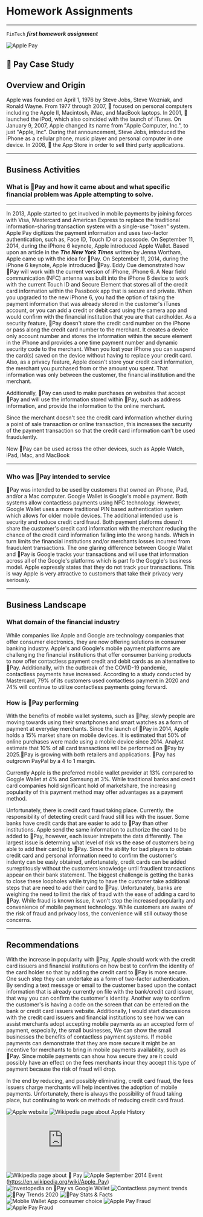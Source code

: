 # Homework Assignments
---
`FinTech`
**_first homework assignment_**
>
![Apple Pay](https://www.apple.com/v/apple-pay/m/images/overview/og__dq5nejr4bg02_image.png?202104271227)

 Pay Case Study
---
## Overview and Origin


Apple was founded on April 1, 1976 by Steve Jobs, Steve Wozniak, and Ronald Wayne. From 1977 through 2007,  focused on personal computers including the Apple II, Macintosh, iMac, and MacBook laptops. In 2001,  launched the iPod, which also coincided with the launch of iTunes. On January 9, 2007, Apple changed its name from "Apple Computer, Inc.", to just "Apple, Inc". During that announcement, Steve Jobs, introduced the iPhone as a cellular phone, music player and personal computer in one device. In 2008,  the App Store in order to sell third party applications. 

---
## Business Activities

### What is Pay and how it came about and what specific financial problem was Apple attempting to solve.

---
In 2013, Apple started to get involved in mobile payments by joining forces with Visa, Mastercard and American Express to replace the traditional information-sharing transaction system with a single-use "token" system. Apple Pay digitizes the payment information and uses two-factor authentication, such as, Face ID, Touch ID or a passcode. On September 11, 2014, during the iPhone 6 keynote, Apple introduced Apple Wallet. 
Based upon an article in the **_The New York Times_** written by Jenna Wortham, Apple came up with the idea for Pay. 
On September 11, 2014, during the iPhone 6 keynote, Apple introduced Pay. Eddy Cue demonstrated how Pay will work with the current version of iPhone, iPhone 6. A Near field communication (NFC) antenna was built into the iPhone 6 device to work with the current Touch ID and Secure Element that stores all of the credit card information within the Passbook app that is secure and private. When you upgraded to the new iPhone 6, you had the option of taking the payment information that was already stored in the customer's iTunes account, or you can add a credit or debit card using the camera app and would confirm with the financial institution that you are that cardholder. As a security feature, Pay doesn't store the credit card number on the iPhone or pass along the credit card number to the merchant. It creates a device only account number and stores the information within the secure element in the iPhone and provides a one time payment number and dynamic security code to the merchant. When you lost your iPhone you can suspend the card(s) saved on the device without having to replace your credit card. Also, as a privacy feature, Apple doesn't store your credit card information, the merchant you purchased from or the amount you spent. That information was only between the customer, the financial institution and the merchant.

Additionally, Pay can used to make purchases on websites that accept Pay and will use the information stored within Pay, such as address information, and provide the information to the online merchant.

Since the merchant doesn't see the credit card information whether during a point of sale transaction or online transaction, this increases the security of the payment transaction so that the credit card information can't be used fraudulently.

Now Pay can be used across the other devices, such as Apple Watch, iPad, iMac, and MacBook

---
### Who was Pay intended to service


Pay was intended to be used by customers that owned an iPhone, iPad, and/or a Mac computer.
Google Wallet is Google's mobile payment. Both systems allow contactless payments using NFC technology.
However, Google Wallet uses a more traditional PIN based authentication system which allows for older mobile devices. 
The additional intended use is security and reduce credit card fraud. Both payment platforms doesn't share the customer's credit card information with the merchant reducing the chance of the credit card information falling into the wrong hands. Which in turn limits the financial institutions and/or merchants losses incurred from fraudulent transactions.
The one glaring difference between Google Wallet and Pay is Google tracks your transactions and will use that information across all of the Google's platforms which is part fo the Goggle's business model. Apple expressly states that they do not track your transactions. This is way Apple is very attractive to customers that take their privacy very seriously.

---
## Business Landscape
### What domain of the financial industry

While companies like Apple and Google are technology companies that offer consumer electronics, they are now offering solutions in consumer banking industry. 
Apple's and Google's mobile payment platforms are challenging the financial institutions that offer consumer banking products to now offer contactless payment credit and debit cards as an alternative to Pay.
Additionally, with the outbreak of the COVID-19 pandemic, contactless payments have increased. According to a study conducted by Mastercard, 79% of its customers used contactless payment in 2020 and 74% will continue to utilize contactless payments going forward.

### How is Pay performing

With the benefits of mobile wallet systems, such as Pay, slowly people are moving towards using their smartphones and smart watches as a form of payment at everyday merchants.
Since the launch of Pay in 2014, Apple holds a 15% market share on mobile devices. It is estimated that 50% of online purchases were made using a mobile device since 2014. Analyst estimate that 10% of all card transactions will be performed on Pay by 2025.Pay is growing with both retailers and applications. Pay has outgrown PayPal by a 4 to 1 margin. 

Currently Apple is the preferred mobile wallet provider at 13% compared to Goggle Wallet at 4% and Samsung at 3%. While traditional banks and credit card companies hold significant hold of marketshare, the increasing popularity of this payment method may offer advantages as a payment method.

Unfortunately, there is credit card fraud taking place. Currently. the responsibility of detecting credit card fraud still lies with the issuer. Some banks have credit cards that are easier to add to Pay than other institutions. Apple send the same information to authorize the card to be added to Pay, however, each issuer intrepets the data differently. The largest issue is determing what level of risk vs the ease of customers being able to add their card(s) to Pay. Since the ability for bad players to obtain credit card and personal information need to confirm the customer's indenty can be easly obtained, unfortunately, credit cards can be added surreptitously without the customers knowledge until fraudlent transactions appear on their bank statement.
The biggest challenge is getting the banks to close these loopholes while trying to have the customer take additional steps that are need to add their card to Pay. Unfortunately, banks are weighing the need to limit the risk of fraud with the ease of adding a card to Pay.
While fraud is known issue, it won't stop the increased popularity and convenience of mobile payment technology. While customers are aware of the risk of fraud and privacy loss, the convenience will still outway those concerns.

---
## Recommendations

With the increase in popularity with Pay, Apple should work with the credit card issuers and financial institutions on how best to confirm the identity of the card holder so that by adding the credit card to Pay is more secure. One such step they can undertake as a form of two-factor authentication. By sending a text message or email to the customer based upon the contact information that is already currently on file with the bank/credit card issuer, that way you can confirm the customer's identity. Another way to confirm the customer's is having a code on the screen that can be entered on the bank or credit card issuers website.
Additionally, I would start discussions with the credit card issuers and financial institutions to see how we can assist merchants adopt accepting mobile payments as an accepted form of payment, especially, the small businesses, We can show the small businesses the benefits of contactless payment systems. If moblie payments can demonstrate that they are more secure it might be an incentive for merchants to bring in mobile payments availability, such as Pay. Since mobile payments can show how secure they are it could possibly have an effect on the fees merchants incur they accept this type of payment because the risk of fraud will drop. 

In the end by reducing, and possibly eliminating, credit card fraud, the fees issuers charge merchants will help incentives the adoption of mobile payments. Unfortunately, there is always the possibility of fraud taking place, but continuing to work on methods of reducing credit card fraud.




![Apple website](https://www.apple.com/apple-pay)
![Wikipedia page about Apple History](https://en.wikipedia.org/wiki/History_of_Apple_Inc.)
![Yahoo Finance brief history about Apple Pay](https://finance.yahoo.com/news/brief-history-apple-apos-payment-182700212.html)
![Wikipedia page about  Pay](https://en.wikipedia.org/wiki/Apple_Pay)
![Apple September 2014 Event](https://www.youtube.com/watch?v=38IqQpwPe7s)(https://en.wikipedia.org/wiki/Apple_Pay)
![Investopedia on Pay vs Google Wallet](https://www.investopedia.com/articles/personal-finance/010215/apple-pay-vs-google-wallet-how-they-work.asp#:~:text=Apple%20Pay%20and%20Google%20Wallet%20are%20Mobile%20Payment%20Systems.&text=Google%2C%20on%20the%20other%20hand,including%20Apple's%20own%20iPhone%205!)
![Contactless payment trends](https://explodingtopics.com/blog/credit-card-industry-trends)
![Pay Trends 2020](https://www.hostmerchantservices.com/2020/09/apple-pay-trends-and-updates-fall-2020/)
![Pay Stats & Facts](https://www.statista.com/topics/4322/apple-pay/)
![Moblie Wallet App consumer choice](https://www.statista.com/statistics/762650/preferred-provider-of-mobile-wallet-app-usa/)
![Apple Pay Fraud](https://www.forbes.com/sites/thomasbrewster/2019/03/27/millions-are-being-lost-to-apple-pay-fraudwill-apple-card-come-to-the-rescue/?sh=7b9b4029622f)
![Apple Pay Fraud](https://www.retaildive.com/ex/mobilecommercedaily/apple-pay-fraud-reflects-weakness-with-credit-cards-not-platform)
